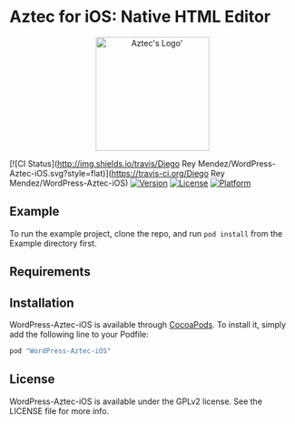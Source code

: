 # Aztec for iOS: Native HTML Editor

<p align="center">
<img width=200px height=200px src="https://github.com/wordpress-mobile/WordPress-Aztec-iOS/blob/try/add-app-icons/RepoAssets/aztec.png" alt="Aztec's Logo'"/>
</p>

[![CI Status](http://img.shields.io/travis/Diego Rey Mendez/WordPress-Aztec-iOS.svg?style=flat)](https://travis-ci.org/Diego Rey Mendez/WordPress-Aztec-iOS)
[![Version](https://img.shields.io/cocoapods/v/WordPress-Aztec-iOS.svg?style=flat)](http://cocoapods.org/pods/WordPress-Aztec-iOS)
[![License](https://img.shields.io/cocoapods/l/WordPress-Aztec-iOS.svg?style=flat)](http://cocoapods.org/pods/WordPress-Aztec-iOS)
[![Platform](https://img.shields.io/cocoapods/p/WordPress-Aztec-iOS.svg?style=flat)](http://cocoapods.org/pods/WordPress-Aztec-iOS)

## Example

To run the example project, clone the repo, and run `pod install` from the Example directory first.

## Requirements

## Installation

WordPress-Aztec-iOS is available through [CocoaPods](http://cocoapods.org). To install
it, simply add the following line to your Podfile:

```ruby
pod "WordPress-Aztec-iOS"
```

## License

WordPress-Aztec-iOS is available under the GPLv2 license. See the LICENSE file for more info.
